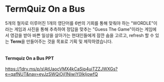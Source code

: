 # TermQuiz On a Bus
5개의 철자로 이루어진 1개의 영단어를 6번의 기회를 통해 맞춰야 하는 "WORDLE"이라는 게임과
사진을 통해 추측하여 정답을 맞추는 "Guess The Game"이라는 게임에서 영감을 받아
바쁜 일상을 살아가는 현대인들에게 잠깐 숨을 고르고,
refresh 할 수 있는 **Term**을 만들어주는 것을 목표로 기획 및 제작하였습니다.
<br>
<br>
#### Termquiz On a Bus PPT
<https://1drv.ms/p/s!AtUaocVMX4kCaSjp4uiTZZJWXGs?e=qafNUT&nav=eyJzSWQiOjI1NiwiY0lkIjowfQ>
